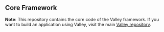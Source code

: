 ## Core Framework

**Note:** This repository contains the core code of the Valley framework. If you want to build an application using Valley, visit the main [Valley repository](https://github.com/valley-framework/valley).

